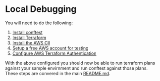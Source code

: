# Local Debugging

You will need to do the following:
1. [Install conftest](https://www.conftest.dev/install/)
2. [Install Terraform](https://developer.hashicorp.com/terraform/tutorials/aws-get-started/install-cli)
3. [Install the AWS ClI](https://docs.aws.amazon.com/cli/latest/userguide/getting-started-install.html)
3. [Setup a free AWS account for testing](https://aws.amazon.com/free)
4. [Configure AWS Terraform Authentication](https://registry.terraform.io/providers/hashicorp/aws/latest/docs#authentication-and-configuration)

With the above configured you should now be able to run terraform plans against your sample envirnment and run conftest against those plans. These steps are convered in the main [README.md](README.md).
